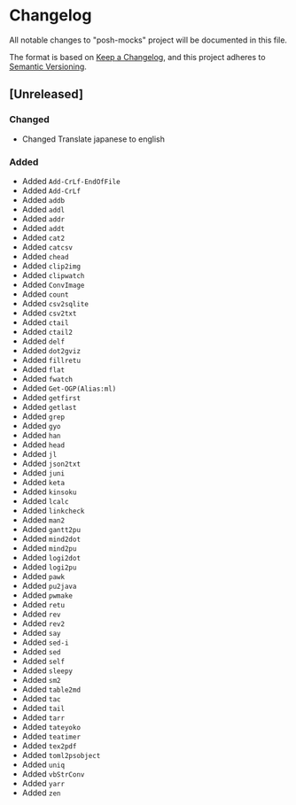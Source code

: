 # Changelog

All notable changes to "posh-mocks" project will be documented in this file.

The format is based on [Keep a Changelog](https://keepachangelog.com/en/1.0.0/),
and this project adheres to [Semantic Versioning](https://semver.org/spec/v2.0.0.html).

## [Unreleased]

### Changed

- Changed Translate japanese to english

### Added 

- Added `Add-CrLf-EndOfFile`
- Added `Add-CrLf`
- Added `addb`
- Added `addl`
- Added `addr`
- Added `addt`
- Added `cat2`
- Added `catcsv`
- Added `chead`
- Added `clip2img`
- Added `clipwatch`
- Added `ConvImage`
- Added `count`
- Added `csv2sqlite`
- Added `csv2txt`
- Added `ctail`
- Added `ctail2`
- Added `delf`
- Added `dot2gviz`
- Added `fillretu`
- Added `flat`
- Added `fwatch`
- Added `Get-OGP(Alias:ml)`
- Added `getfirst`
- Added `getlast`
- Added `grep`
- Added `gyo`
- Added `han`
- Added `head`
- Added `jl`
- Added `json2txt`
- Added `juni`
- Added `keta`
- Added `kinsoku`
- Added `lcalc`
- Added `linkcheck`
- Added `man2`
- Added `gantt2pu`
- Added `mind2dot`
- Added `mind2pu`
- Added `logi2dot`
- Added `logi2pu`
- Added `pawk`
- Added `pu2java`
- Added `pwmake`
- Added `retu`
- Added `rev`
- Added `rev2`
- Added `say`
- Added `sed-i`
- Added `sed`
- Added `self`
- Added `sleepy`
- Added `sm2`
- Added `table2md`
- Added `tac`
- Added `tail`
- Added `tarr`
- Added `tateyoko`
- Added `teatimer`
- Added `tex2pdf`
- Added `toml2psobject`
- Added `uniq`
- Added `vbStrConv`
- Added `yarr`
- Added `zen`
